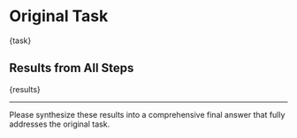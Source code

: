 # Original Task

{task}

## Results from All Steps

{results}

---

Please synthesize these results into a comprehensive final answer that fully addresses the original task.
